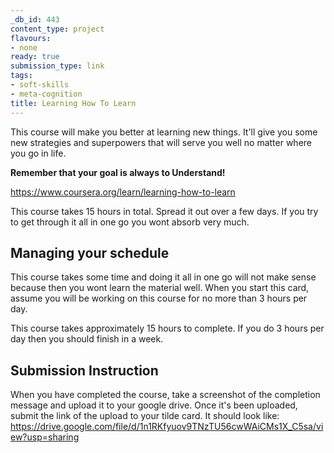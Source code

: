 ```yaml
---
_db_id: 443
content_type: project
flavours:
- none
ready: true
submission_type: link
tags:
- soft-skills
- meta-cognition
title: Learning How To Learn
---
```


This course will make you better at learning new things. It'll give you some new strategies and superpowers that will serve you well no matter where you go in life.

**Remember that your goal is always to Understand!**

https://www.coursera.org/learn/learning-how-to-learn

This course takes 15 hours in total. Spread it out over a few days. If you try to get through it all in one go you wont absorb very much.

## Managing your schedule

This course takes some time and doing it all in one go will not make sense because then you wont learn the material well. When you start this card, assume you will be working on this course for no more than 3 hours per day.

This course takes approximately 15 hours to complete. If you do 3 hours per day then you should finish in a week.

## Submission Instruction

When you have completed the course, take a screenshot of the completion message and upload it to your google drive. Once it's been uploaded, submit the link of the upload to your tilde card.
It should look like:
https://drive.google.com/file/d/1n1RKfyuov9TNzTU56cwWAiCMs1X_C5sa/view?usp=sharing